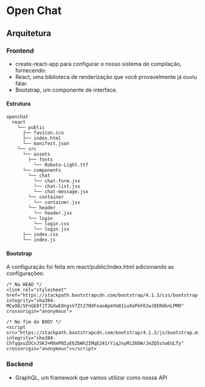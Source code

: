 # Open Chat

## Arquitetura

### Frontend
* create-react-app para configurar o nosso sistema de compilação, fornecendo:
* React, uma biblioteca de renderização que você provavelmente já ouviu falar.
* Bootstrap, um componente de interface.

#### Estrutura

```
openchat
  react
    └── public
      ├── favicon.ico
      ├── index.html
      └── manifest.json  
    └── src
      └── assets
        ├── fonts
          └── Roboto-Light.ttf
      └── components
        └── chat
          └── chat-form.jsx
          └── chat-list.jsx
          └── chat-message.jsx
        └── container
          └── container.jsx
        └── header
          └── header.jsx
        └── login
          └── login.css
          └── login.jsx
      ├── index.css
      └── index.js
```

#### Bootstrap

A configuração foi feita em react/public/index.html adicionando as configurações:
```
/* Na HEAD */
<link rel="stylesheet" href="https://stackpath.bootstrapcdn.com/bootstrap/4.1.3/css/bootstrap.min.css" integrity="sha384-MCw98/SFnGE8fJT3GXwEOngsV7Zt27NXFoaoApmYm81iuXoPkFOJwJ8ERdknLPMO" crossorigin="anonymous">

/* No fim do BODY */
<script src="https://stackpath.bootstrapcdn.com/bootstrap/4.1.3/js/bootstrap.min.js" integrity="sha384-ChfqqxuZUCnJSK3+MXmPNIyE6ZbWh2IMqE241rYiqJxyMiZ6OW/JmZQ5stwEULTy" crossorigin="anonymous"></script>

```

### Backend
* GraphQL, um framework que vamos utilizar como nossa API

